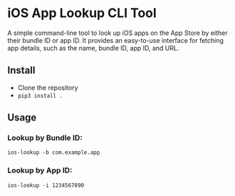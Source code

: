 # iOS App Lookup CLI Tool
A simple command-line tool to look up iOS apps on the App Store by either their bundle ID or app ID. It provides an easy-to-use interface for fetching app details, such as the name, bundle ID, app ID, and URL.

## Install
- Clone the repository
- `pip3 install .`

## Usage

### Lookup by Bundle ID:
`ios-lookup -b com.example.app`

### Lookup by App ID:
`ios-lookup -i 1234567890`
